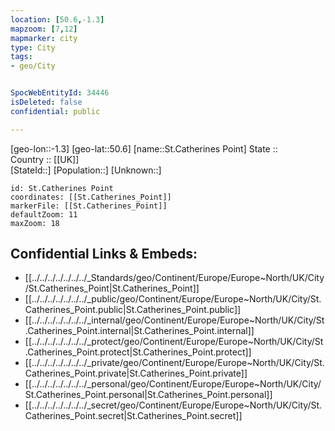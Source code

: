 ```yaml
---
location: [50.6,-1.3] 
mapzoom: [7,12] 
mapmarker: city 
type: City
tags:
- geo/City


SpocWebEntityId: 34446
isDeleted: false
confidential: public

---
```

[geo-lon::-1.3] 
[geo-lat::50.6] 
[name::St.Catherines Point] 
State ::  
Country :: [[UK]]  
[StateId::] 
[Population::] 
[Unknown::] 


```leaflet
id: St.Catherines Point
coordinates: [[St.Catherines_Point]] 
markerFile: [[St.Catherines_Point]] 
defaultZoom: 11 
maxZoom: 18
```


## Confidential Links & Embeds: 
- [[../../../../../../../_Standards/geo/Continent/Europe/Europe~North/UK/City/St.Catherines_Point|St.Catherines_Point]] 
- [[../../../../../../../_public/geo/Continent/Europe/Europe~North/UK/City/St.Catherines_Point.public|St.Catherines_Point.public]] 
- [[../../../../../../../_internal/geo/Continent/Europe/Europe~North/UK/City/St.Catherines_Point.internal|St.Catherines_Point.internal]] 
- [[../../../../../../../_protect/geo/Continent/Europe/Europe~North/UK/City/St.Catherines_Point.protect|St.Catherines_Point.protect]] 
- [[../../../../../../../_private/geo/Continent/Europe/Europe~North/UK/City/St.Catherines_Point.private|St.Catherines_Point.private]] 
- [[../../../../../../../_personal/geo/Continent/Europe/Europe~North/UK/City/St.Catherines_Point.personal|St.Catherines_Point.personal]] 
- [[../../../../../../../_secret/geo/Continent/Europe/Europe~North/UK/City/St.Catherines_Point.secret|St.Catherines_Point.secret]] 

